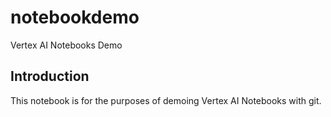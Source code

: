 # notebookdemo
Vertex AI Notebooks Demo

## Introduction
This notebook is for the purposes of demoing Vertex AI Notebooks with git.